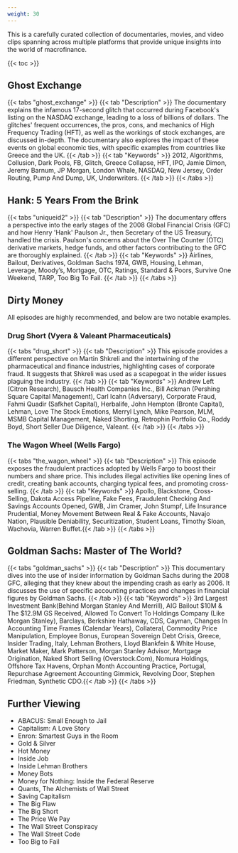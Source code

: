 ```yaml
---
weight: 30
---
```


This is a carefully curated collection of documentaries, movies, and video clips spanning across multiple platforms that provide unique insights into the world of macrofinance.

{{< toc >}}

## Ghost Exchange

{{< tabs "ghost_exchange" >}}
{{< tab "Description" >}} The documentary explains the infamous 17-second glitch that occurred during Facebook's listing on the NASDAQ exchange, leading to a loss of billions of dollars. The glitches' frequent occurrences, the pros, cons, and mechanics of High Frequency Trading (HFT), as well as the workings of stock exchanges, are discussed in-depth. The documentary also explores the impact of these events on global economic ties, with specific examples from countries like Greece and the UK. {{< /tab >}}
{{< tab "Keywords" >}} 2012, Algorithms, Collusion, Dark Pools, FB, Glitch, Greece Collapse, HFT, IPO, Jamie Dimon, Jeremy Barnum, JP Morgan, London Whale, NASDAQ, New Jersey, Order Routing, Pump And Dump, UK, Underwriters. {{< /tab >}}
{{< /tabs >}}

## Hank: 5 Years From the Brink
{{< tabs "uniqueid2" >}}
{{< tab "Description" >}} The documentary offers a perspective into the early stages of the 2008 Global Financial Crisis (GFC) and how Henry 'Hank' Paulson Jr., then Secretary of the US Treasury, handled the crisis. Paulson's concerns about the Over The Counter (OTC) derivative markets, hedge funds, and other factors contributing to the GFC are thoroughly explained. {{< /tab >}}
{{< tab "Keywords" >}} Airlines, Bailout, Derivatives, Goldman Sachs 1974, GWB, Housing, Lehman, Leverage, Moody’s, Mortgage, OTC, Ratings, Standard & Poors, Survive One Weekend, TARP, Too Big To Fail. {{< /tab >}}
{{< /tabs >}}

## Dirty Money

All episodes are highly recommended, and below are two notable examples.

### Drug Short (Vyera & Valeant Pharmaceuticals)
{{< tabs "drug_short" >}}
{{< tab "Description" >}} This episode provides a different perspective on Martin Shkreli and the intertwining of the pharmaceutical and finance industries, highlighting cases of corporate fraud. It suggests that Shkreli was used as a scapegoat in the wider issues plaguing the industry. {{< /tab >}}
{{< tab "Keywords" >}} Andrew Left (Citron Research), Bausch Health Companies Inc., Bill Ackman (Pershing Square Capital Management), Carl Icahn (Adversary), Corporate Fraud, Fahmi Quadir (Safkhet Capital), Herbalife, John Hempton (Bronte Capital), Lehman, Love The Stock Emotions, Merryl Lynch, Mike Pearson, MLM, MSMB Capital Management, Naked Shorting, Retrophin Portfolio Co., Roddy Boyd, Short Seller Due Diligence, Valeant. {{< /tab >}}
{{< /tabs >}}

### The Wagon Wheel (Wells Fargo)
{{< tabs "the_wagon_wheel" >}}
{{< tab "Description" >}} This episode exposes the fraudulent practices adopted by Wells Fargo to boost their numbers and share price. This includes illegal activities like opening lines of credit, creating bank accounts, charging typical fees, and promoting cross-selling. {{< /tab >}}
{{< tab "Keywords" >}} Apollo, Blackstone, Cross-Selling, Dakota Access Pipeline, Fake Fees, Fraudulent Checking And Savings Accounts Opened, GWB, Jim Cramer, John Stumpf, Life Insurance Prudential, Money Movement Between Real & Fake Accounts, Navajo Nation, Plausible Deniability, Securitization, Student Loans, Timothy Sloan, Wachovia, Warren Buffet.{{< /tab >}}
{{< /tabs >}}

## Goldman Sachs: Master of The World?
{{< tabs "goldman_sachs" >}}
{{< tab "Description" >}} This documentary dives into the use of insider information by Goldman Sachs during the 2008 GFC, alleging that they knew about the impending crash as early as 2006. It discusses the use of specific accounting practices and changes in financial figures by Goldman Sachs. {{< /tab >}}
{{< tab "Keywords" >}} 3rd Largest Investment Bank(Behind Morgan Stanley And Merrill), AIG Bailout $10M & The $12.9M GS Received, Allowed To Convert To Holdings Company (Like Morgan Stanley), Barclays, Berkshire Hathaway, CDS, Cayman, Changes In Accounting Time Frames (Calendar Years), Collateral, Commodity Price Manipulation, Employee Bonus, European Sovereign Debt Crisis, Greece, Insider Trading, Italy, Lehman Brothers, Lloyd Blankfein & White House, Market Maker, Mark Patterson, Morgan Stanley Advisor, Mortgage Origination, Naked Short Selling (Overstock.Com), Nomura Holdings, Offshore Tax Havens, Orphan Month Accounting Practice, Portugal, Repurchase Agreement Accounting Gimmick, Revolving Door, Stephen Friedman, Synthetic CDO.{{< /tab >}}
{{< /tabs >}}

## Further Viewing

* ABACUS: Small Enough to Jail
* Capitalism: A Love Story
* Enron: Smartest Guys in the Room
* Gold & Silver
* Hot Money
* Inside Job
* Inside Lehman Brothers
* Money Bots
* Money for Nothing: Inside the Federal Reserve
* Quants, The Alchemists of Wall Street
* Saving Capitalism
* The Big Flaw
* The Big Short
* The Price We Pay
* The Wall Street Conspiracy
* The Wall Street Code
* Too Big to Fail

